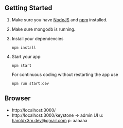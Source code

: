 ## Getting Started

1. Make sure you have [NodeJS](https://nodejs.org/) and [npm](https://www.npmjs.com/) installed.
2. Make sure  mongodb is running.
3. Install your dependencies

    ```
    npm install
    ```
4. Start your app

    ```
    npm start
    ```
   
   For continuous coding without restarting the app use
   ```
   npm run start:dev
   ```

## Browser

- http://localhost:3000/
- http://localhost:3000/keystone -> admin UI
  u: haroldx3m.dev@gmail.com
  p: aaaaaa


